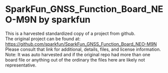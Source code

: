 
# SparkFun_GNSS_Function_Board_NEO-M9N by sparkfun  
This is a harvested standardized copy of a project from github.  
The original project can be found at:  
https://github.com/sparkfun/SparkFun_GNSS_Function_Board_NEO-M9N  
Please consult that link for additional, details, files, and license information.  
Note: It was auto harvested and if the original repo had more than one board file or anything out of the ordinary the files here are likely not representative.  
    